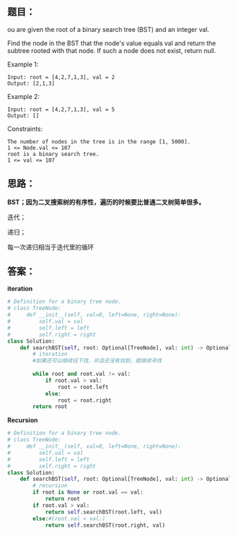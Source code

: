 ## 题目：
ou are given the root of a binary search tree (BST) and an integer val.

Find the node in the BST that the node's value equals val and return the subtree rooted with that node. If such a node does not exist, return null.

Example 1:
```
Input: root = [4,2,7,1,3], val = 2
Output: [2,1,3]
```
Example 2:
```
Input: root = [4,2,7,1,3], val = 5
Output: []
```
Constraints:
```
The number of nodes in the tree is in the range [1, 5000].
1 <= Node.val <= 107
root is a binary search tree.
1 <= val <= 107
```
## 思路：
**BST；因为二叉搜索树的有序性，遍历的时候要比普通二叉树简单很多。**

迭代；

递归；

每一次递归相当于迭代里的循环

## 答案：
**iteration**
```python
# Definition for a binary tree node.
# class TreeNode:
#     def __init__(self, val=0, left=None, right=None):
#         self.val = val
#         self.left = left
#         self.right = right
class Solution:
    def searchBST(self, root: Optional[TreeNode], val: int) -> Optional[TreeNode]:
        # iteration
        #如果还可以继续往下找，并且还没有找到，就继续寻找
        
        while root and root.val != val:
            if root.val > val:
                root = root.left
            else:
                root = root.right
        return root
```
**Recursion**
```python
# Definition for a binary tree node.
# class TreeNode:
#     def __init__(self, val=0, left=None, right=None):
#         self.val = val
#         self.left = left
#         self.right = right
class Solution:
    def searchBST(self, root: Optional[TreeNode], val: int) -> Optional[TreeNode]:
        # recursion
        if root is None or root.val == val:
            return root
        if root.val > val:
            return self.searchBST(root.left, val)
        else:#(root.val < val:)
            return self.searchBST(root.right, val)


```
